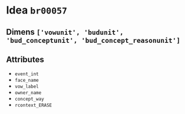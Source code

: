 # Idea `br00057`

## Dimens `['vowunit', 'budunit', 'bud_conceptunit', 'bud_concept_reasonunit']`

## Attributes
- `event_int`
- `face_name`
- `vow_label`
- `owner_name`
- `concept_way`
- `rcontext_ERASE`
